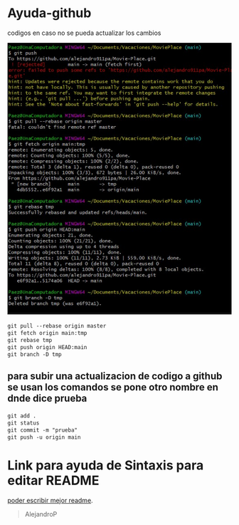 # Ayuda-github
codigos en caso no se pueda actualizar los cambios

![por_si_acaso](imagen.jpg)

```
git pull --rebase origin master
git fetch origin main:tmp
git rebase tmp
git push origin HEAD:main
git branch -D tmp
```
## para subir una actualizacion de codigo a github se usan los comandos se pone otro nombre en dnde dice prueba
```
git add .
git status
git commit -m "prueba"
git push -u origin main
```
# Link para ayuda de Sintaxis para editar README
[poder escribir mejor readme](https://docs.github.com/es/get-started/writing-on-github/getting-started-with-writing-and-formatting-on-github/basic-writing-and-formatting-syntax).

> AlejandroP
